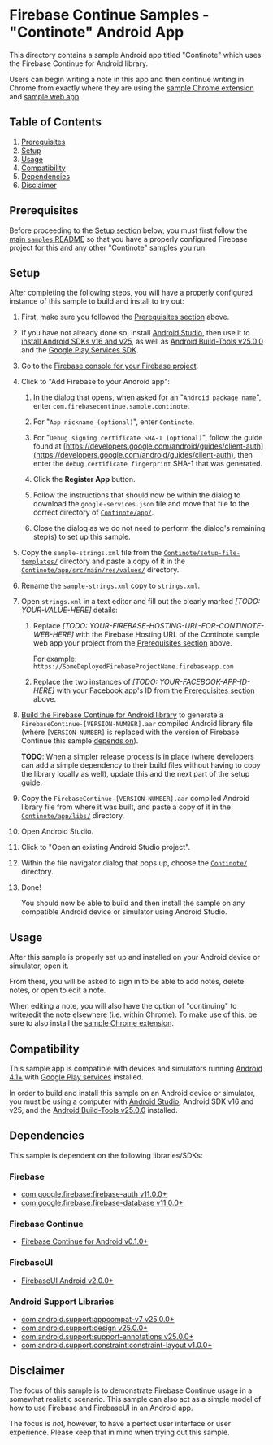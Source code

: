 # Firebase Continue Samples - "Continote" Android App

This directory contains a sample Android app titled "Continote" which uses the
Firebase Continue for Android library.

Users can begin writing a note in this app and then continue writing in Chrome
from exactly where they are using the
[sample Chrome extension](../chrome-extension) and [sample web app](../web).

## Table of Contents

1. [Prerequisites](#prerequisites)
2. [Setup](#setup)
3. [Usage](#usage)
4. [Compatibility](#compatibility)
5. [Dependencies](#dependencies)
6. [Disclaimer](#disclaimer)

## Prerequisites

Before proceeding to the [Setup section](#setup) below, you must
first follow the [main `samples` README](../) so that you have a properly
configured Firebase project for this and any other "Continote" samples
you run.

## Setup

After completing the following steps, you will have a properly configured instance of
this sample to build and install to try out:

1.  First, make sure you followed the [Prerequisites section](#prerequisites) above.

2.  If you have not already done so, install
    [Android Studio](https://developer.android.com/studio/index.html),
    then use it to
    [install Android SDKs v16 and v25](https://developer.android.com/studio/intro/update.html#sdk-manager),
    as well as
    [Android Build-Tools v25.0.0](https://developer.android.com/studio/releases/build-tools.html)
    and the
    [Google Play Services SDK](https://developers.google.com/android/guides/setup).

3.  Go to the
    [Firebase console for your Firebase project](https://console.firebase.google.com/).

4.  Click to "Add Firebase to your Android app":

    1.  In the dialog that opens, when asked for an "`Android package name`",
        enter `com.firebasecontinue.sample.continote`.

    2.  For "`App nickname (optional)`", enter `Continote`.

    3.  For "`Debug signing certificate SHA-1 (optional)`", follow the guide found at
        [https://developers.google.com/android/guides/client-auth](https://developers.google.com/android/guides/client-auth),
        then enter the `debug certificate fingerprint` SHA-1 that was generated.

    4.  Click the **Register App** button.

    5.  Follow the instructions that should now be within the dialog to download the
        `google-services.json` file and move that file to the correct directory
        of [`Continote/app/`](Continote/app).

    6.  Close the dialog as we do not need to perform the dialog's remaining step(s)
        to set up this sample.

5.  Copy the `sample-strings.xml` file from the
    [`Continote/setup-file-templates/`](Continote/setup-file-templates)
    directory and paste a copy of it in the
    [`Continote/app/src/main/res/values/`](Continote/app/src/main/res/values)
    directory.

6.  Rename the `sample-strings.xml` copy to `strings.xml`.

7.  Open `strings.xml` in a text editor and fill out the clearly marked
    *[TODO: YOUR-VALUE-HERE]* details:

    1.  Replace *[TODO: YOUR-FIREBASE-HOSTING-URL-FOR-CONTINOTE-WEB-HERE]* with the
        Firebase Hosting URL of the Continote sample web app your project from the
        [Prerequisites section](#prerequisites) above.

        For example: `https://SomeDeployedFirebaseProjectName.firebaseapp.com`

    2.  Replace the two instances of *[TODO: YOUR-FACEBOOK-APP-ID-HERE]* with your
        Facebook app's ID from the [Prerequisites section](#prerequisites) above.

8.  [Build the Firebase Continue for Android library](../../android#how-to-build)
    to generate a `FirebaseContinue-[VERSION-NUMBER].aar` compiled Android library
    file (where `[VERSION-NUMBER]` is replaced with the version of Firebase Continue
    this sample [depends on](#dependencies)).

    **TODO**: When a simpler release process is in place (where developers can
    add a simple dependency to their build files without having to copy the library
    locally as well), update this and the next part of the setup guide.

9.  Copy the `FirebaseContinue-[VERSION-NUMBER].aar` compiled Android library file
    from where it was built, and paste a copy of it in the
    [`Continote/app/libs/`](Continote/app/libs) directory.

10. Open Android Studio.

11. Click to "Open an existing Android Studio project".

12. Within the file navigator dialog that pops up, choose the
    [`Continote/`](Continote) directory.

13. Done!

    You should now be able to build and then install the sample on any compatible
    Android device or simulator using Android Studio.

## Usage

After this sample is properly set up and installed on your Android device or
simulator, open it.

From there, you will be asked to sign in to be able to add notes, delete notes, or
open to edit a note.

When editing a note, you will also have the option of "continuing" to write/edit the
note elsewhere (i.e. within Chrome). To make use of this, be sure to also install the
[sample Chrome extension](../chrome-extension).

## Compatibility

This sample app is compatible with devices and simulators running
[Android 4.1+](https://developer.android.com/about/versions/android-4.1.html)
with
[Google Play services](https://play.google.com/store/apps/details?id=com.google.android.gms&hl=en)
installed.

In order to build and install this sample on an Android device or simulator,
you must be using a computer with
[Android Studio](https://developer.android.com/studio/index.html), Android SDK v16 and v25, and the
[Android Build-Tools v25.0.0](https://developer.android.com/studio/releases/build-tools.html)
installed.

## Dependencies

This sample is dependent on the following libraries/SDKs:

### Firebase
- [com.google.firebase:firebase-auth v11.0.0+](https://firebase.google.com/docs/android/setup#available_libraries)
- [com.google.firebase:firebase-database v11.0.0+](https://firebase.google.com/docs/android/setup#available_libraries)

### Firebase Continue
- [Firebase Continue for Android v0.1.0+](../../android)

### FirebaseUI
- [FirebaseUI Android v2.0.0+](https://github.com/firebase/FirebaseUI-Android)

### Android Support Libraries
- [com.android.support:appcompat-v7 v25.0.0+](https://developer.android.com/topic/libraries/support-library/packages.html#v7-appcompat)
- [com.android.support:design v25.0.0+](https://material.io/components/android/docs/)
- [com.android.support:support-annotations v25.0.0+](https://developer.android.com/studio/write/annotations.html)
- [com.android.support.constraint:constraint-layout v1.0.0+](https://developer.android.com/training/constraint-layout/index.html)

## Disclaimer

The focus of this sample is to demonstrate Firebase Continue usage in a
somewhat realistic scenario. This sample can also act as a simple model of how
to use Firebase and FirebaseUI in an Android app.

The focus is *not*, however, to have a perfect user interface or user
experience. Please keep that in mind when trying out this sample.
